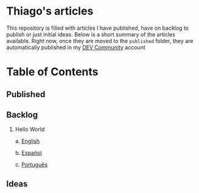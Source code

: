 Thiago's articles
=================

This repository is filled with articles I have published, have on backlog to publish or just initial ideas. Below is a short summary of the articles available.
Right now, once they are moved to the `published` folder, they are automatically published in my [DEV Community](https://dev.to/trystan2k) account

# Table of Contents

## Published

## Backlog

1. Hello World

    a. [English](backlog/hello-world_en.md)
    
    b. [Español](backlog/hello-world_es.md)
    
    c. [Português](backlog/hello-world_pt-br.md)

## Ideas



